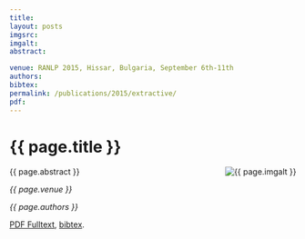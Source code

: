 ```yaml
---
title: 
layout: posts
imgsrc: 
imgalt: 
abstract: 

venue: RANLP 2015, Hissar, Bulgaria, September 6th-11th
authors: 
bibtex: 
permalink: /publications/2015/extractive/
pdf: 
---
```


# {{ page.title }}


<img src="{{ page.imgsrc }}" alt="{{ page.imgalt }}" style="float: right;" />
<p>
{{ page.abstract }}
</p>
<p><em>{{ page.venue }}</em></p>
<p><em>{{ page.authors }}</em></p>
<a href="{{ page.pdf }}">PDF Fulltext</a>,
<a href="javascript:void(null);" onclick="showBibtex(event, '{{ page.bibtex }}')">bibtex</a>.
